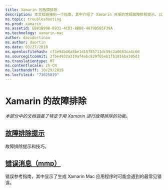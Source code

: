 ```yaml
---
title: Xamarin 的故障排除
description: 本文档链接到一个指南，其中介绍了 Xamarin 开发的常规故障排除提示，以及列出了 mmp 生成的错误的另一指南，该工具将程序集打包到 Mac 应用程序中。
ms.topic: troubleshooting
ms.prod: xamarin
ms.assetid: EB81B998-6931-4CD3-8BB0-4679D5B5F39A
ms.technology: xamarin-mac
author: davidortinau
ms.author: daortin
ms.date: 03/27/2018
ms.openlocfilehash: cf3e94b46a8be1d15f85711dc59c2a0683ca4c6d
ms.sourcegitcommit: 2fbe4932a319af4ebc829f65eb1fb1816ba305d3
ms.translationtype: MT
ms.contentlocale: zh-CN
ms.lasthandoff: 10/29/2019
ms.locfileid: "73025819"
---
```

# <a name="xamarinmac-troubleshooting"></a>Xamarin 的故障排除 

_本部分中的文档涵盖了特定于用 Xamarin 进行故障排除的功能。_

## <a name="troubleshooting-tipsmactroubleshootingtroubleshootingmd"></a>[故障排除提示](~/mac/troubleshooting/troubleshooting.md)

故障排除提示和技巧。

## <a name="errors-messages-mmpmactroubleshootingmmp-errorsmd"></a>[错误消息（mmp）](~/mac/troubleshooting/mmp-errors.md)

错误参考指南，其中显示了生成 Xamarin Mac 应用程序时可能会遇到的最常见错误。
